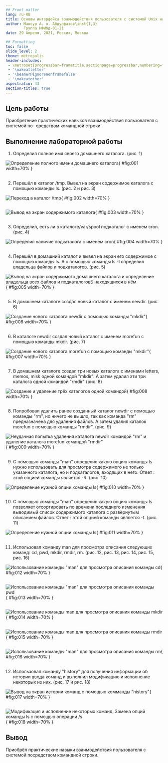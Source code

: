 ```yaml
---
## Front matter
lang: ru-RU
title: Основы интерфейса взаимодействия пользователя с системой Unix на уровне командной строки
author: Мансур А. о. Абдулфазов\inst{1,3}
        Группа НФИбд-01-21
date: 29 Апреля, 2021, Россия, Москва

## Formatting
toc: false
slide_level: 2
theme: metropolis
header-includes: 
 - \metroset{progressbar=frametitle,sectionpage=progressbar,numbering=fraction}
 - '\makeatletter'
 - '\beamer@ignorenonframefalse'
 - '\makeatother'
aspectratio: 43
section-titles: true
---
```





## Цель работы

Приобретение практических навыков взаимодействия пользователя с системой по\- средством командной строки.


## Выполнение лабораторной работы

1. Определил полное имя своего домашнего каталога. (рис. 1)

![Определение полного имени домашнего каталога](./images_lab4/1.png){ #fig:001 width=70% }

##

2. Перешёл в каталог /tmp. Вывел на экран содержимое каталога с помощью команды ls. (рис. 2 и рис. 3)

![Переход в каталог /tmp](./images_lab4/2.png){ #fig:002 width=70% }

##

![Вывод на экран содержимого каталога](./images_lab4/3.png){ #fig:003 width=70% }

##

3. Определил, есть ли в каталоге/var/spool подкаталог с именем cron. (рис. 4)

![Определил наличие подкаталога с именем cron](./images_lab4/4.png){ #fig:004 width=70% }

##

4. Перешёл в домашний каталог и вывел на экран его содержимое с помощью команды ls. А с помощью команды ls -l определил владельца файлов и подкаталогов. (рис. 5)

![Вывод на экран содержимого домашнего каталога и определение владельца всех файлов и подкаталоговБ находящихся в нём](./images_lab4/5.png){ #fig:005 width=70% }

##

5. В домашнем каталоге создал новый каталог с именем newdir. (рис. 6)

![Создание нового каталога newdir с помощью команды "mkdir"](./images_lab4/6.png){ #fig:006 width=70% }

##

6. В каталоге newdir создал новый каталог с именем morefun с помощью команды mkdir. (рис. 7)

![Создание нового каталога morefun с помощью команды "mkdir"](./images_lab4/7.png){ #fig:007 width=70% }

##

7. В домашнем каталоге создал три новых каталога с именами letters, memos, misk одной командой "mkdir". А затем удалил эти три каталога одной командой "rmdir" (рис. 8)

![Создание и удаление трёх каталогов одной командой](./images_lab4/8.png){ #fig:008 width=70% }

##

8. Попробовал удалить ранее созданный каталог newdir с помощью команды "rm", но ничего не вышло, так как команда "rm" предназначена для удаления файлов. А затем удалил каталок morefun c помощью команды "rmdir".  (рис. 9)

![Неудачная попытка удаления каталога newdir командой "rm" и удаление каталога morefun командой "rmdir"](./images_lab4/9.png){ #fig:009 width=70% }

##

9. С помощью команды "man" определил какую опцию команды ls нужно использовать для  просмотра содержимого не только указанного каталога, но и подкаталогов, входящих в него. Ответ : этой опцией команды является -R. (рис. 10)

![Определение нужной опции команды ls](./images_lab4/10.png "Определение нужной опции команды ls"){ #fig:010 width=70% }

##

10. С помощью команды "man" определил какую опцию команды ls позволяет отсортировать по времени последнего изменения выводимый список содержимого каталога с развёрнутым описанием файлов. Ответ : этой опцией команды является -t. (рис. 11)

![Определение нужной опции команды ls](./images_lab4/11.png){ #fig:011 width=70% }

##

11. Использовал команду man для просмотра описания следующих команд: cd, pwd, mkdir, rmdir, rm. (рис. 12, рис. 13, рис. 14, рис. 15, рис. 16)

![Использование команды "man" для просмотра описания команды cd](./images_lab4/12.png){ #fig:012 width=70% }

##

![Использование команды "man" для просмотра описания команды pwd](./images_lab4/13.png){ #fig:013 width=70% }

##

![Использование команды man для просмотра описания команды mkdir](./images_lab4/14.png "Использование команды man для просмотра описания команды mkdir"){ #fig:014 width=70% }

##

![Использование команды man для просмотра описания команды rmdir](./images_lab4/15.png){ #fig:015 width=70% }

##

![Использование команды "man" для просмотра описания команды rm](./images_lab4/16.png){ #fig:016 width=70% }

##

12. Использовал команду  "history" для получения информации об истории ввода команд и выполнил модификацию и исполнение некоторых из них. (рис. 17 и рис. 18)


![Вывод на экран истории команд с помощью комманды "history"](./images_lab4/17.png){ #fig:017 width=70% }

##

![Модификация и исполнение некоторых команд. Замена опций команды ls с помощью операции /s](./images_lab4/18.png){ #fig:018 width=70% }


## Вывод

Приобрёл практические навыки взаимодействия пользователя с системой посредством командной строки.

